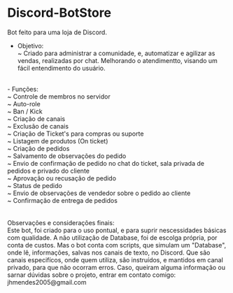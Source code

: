 # Discord-BotStore
Bot feito para uma loja de Discord.


- Objetivo:<br>
~ Criado para administrar a comunidade, e, automatizar e agilizar as vendas, realizadas por chat. Melhorando o atendimentto, visando um fácil entendimento do usuário.
<br>
- Funções:<br>
~ Controle de membros no servidor <br>
~ Auto-role <br>
~ Ban / Kick <br>
~ Criação de canais <br>
~ Exclusão de canais <br>
~ Criação de Ticket's para compras ou suporte <br>
~ Listagem de produtos (On ticket) <br>
~ Criação de pedidos <br>
~ Salvamento de observações do pedido <br>
~ Envio de confirmação de pedido no chat do ticket, sala privada de pedidos e privado do cliente <br>
~ Aprovação ou recusação de pedido <br>
~ Status de pedido <br>
~ Envio de observações de vendedor sobre o pedido ao cliente <br>
~ Confirmação de entrega de pedidos <br>
<br><br>
Observações e considerações finais: <br>
Este bot, foi criado para o uso pontual, e para suprir nescessidades básicas com qualidade. A não utilização de Database, foi de escolga própria, por conta de custos. Mas o bot conta com scripts, que simulam um "Database", onde lê, informações, salvas nos canais de texto, no Discord. Que são canais especifícos, onde quem utiliza, são instruídos, e mantidos em canal privado, para que não ocorram erros. Caso, queiram alguma informação ou sarnar dúvidas sobre o projeto, entrar em contato comigo: jhmendes2005@gmail.com
